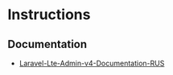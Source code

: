 # Instructions

## Documentation
 - [Laravel-Lte-Admin-v4-Documentation-RUS](https://paper.dropbox.com/doc/Laravel-Lte-Admin-v4-Documentation-RUS-WePvEloilJ0JR9DUHVXda)
